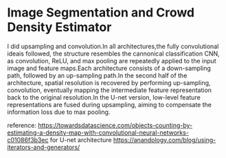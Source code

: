 # Image Segmentation and Crowd Density Estimator
I did upsampling and convolution.In all architectures,the fully convolutional ideais followed, the structure resembles the cannonical classification CNN, as convolution, ReLU, and max pooling are repeatedly applied to the input image and feature maps.Each architecture consists of a down-sampling path, followed by an up-sampling path.In the second half of the architecture, spatial resolution is recovered by performing up-sampling, convolution, eventually mapping the intermediate feature representation back to the original resolution.In the U-net version, low-level feature representations are fused during upsampling, aiming to compensate the information loss due to max pooling.

reference:
https://towardsdatascience.com/objects-counting-by-estimating-a-density-map-with-convolutional-neural-networks-c01086f3b3ec for U-net architecture
https://anandology.com/blog/using-iterators-and-generators/

